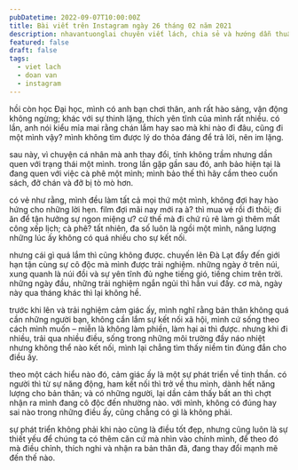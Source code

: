 ```yaml
---
pubDatetime: 2022-09-07T10:00:00Z
title: Bài viết trên Instagram ngày 26 tháng 02 năm 2021
description: nhavantuonglai chuyên viết lách, chia sẻ và hướng dẫn thuần thục khi thực hành viết lách qua những bài chia sẻ trên Instagram chính thức.
featured: false
draft: false
tags:
  - viet lach
  - doan van
  - instagram
---
```


hồi còn học Đại học, mình có anh bạn chơi thân, anh rất hào sảng, vận động không ngừng; khác với sự thinh lặng, thích yên tĩnh của mình rất nhiều. có lần, anh nói kiểu mỉa mai rằng chán lắm hay sao mà khi nào đi đâu, cũng đi một mình vậy? mình không tìm được lý do thỏa đáng để trả lời, nên im lặng.

sau này, vì chuyện cá nhân mà anh thay đổi, tính không trầm nhưng dần quen với trạng thái một mình. trong lần gặp gần sau đó, anh bảo hiện tại là đang quen với việc cà phê một mình; mình bảo thế thì hãy cầm theo cuốn sách, đỡ chán và đỡ bị tò mò hơn.

có vẻ như rằng, mình đều làm tất cả mọi thứ một mình, không đợi hay hào hứng cho những lời hẹn. film đợi mãi nay mới ra à? thì mua vé rồi đi thôi; đi ăn để tận hưởng sự ngon miệng ư? cứ thế mà đi chứ rủ rê làm gì thêm mất công xếp lịch; cà phê? tất nhiên, đa số luôn là ngồi một mình, năng lượng những lúc ấy không có quá nhiều cho sự kết nối.

nhưng cái gì quá lắm thì cũng không được. chuyến lên Đà Lạt đẩy đến giới hạn tận cùng sự cô độc mà mình được trải nghiệm. những ngày ở trên núi, xung quanh là núi đồi và sự yên tĩnh đủ nghe tiếng gió, tiếng chim trên trời. những ngày đầu, những trải nghiệm ngắn ngủi thì hẳn vui đấy. cơ mà, ngày này qua tháng khác thì lại không hề.

trước khi lên và trải nghiệm cảm giác ấy, mình nghĩ rằng bản thân không quá cần những người bạn, không cần lắm sự kết nối xã hội, mình cứ sống theo cách mình muốn – miễn là không làm phiền, làm hại ai thì được. nhưng khi đi nhiều, trải qua nhiều điều, sống trong những môi trường đầy náo nhiệt nhưng không thể nào kết nối, mình lại chẳng tìm thấy niềm tin đúng đắn cho điều ấy.

theo một cách hiểu nào đó, cảm giác ấy là một sự phát triển về tinh thần. có người thì từ sự năng động, ham kết nối thì trở về thu mình, dành hết năng lượng cho bản thân; và có những người, lại dần cảm thấy bất an thì chợt nhận ra mình đang cô độc đến nhường nào. với mình, không có đúng hay sai nào trong những điều ấy, cũng chẳng có gì là không phải.

sự phát triển không phải khi nào cũng là điều tốt đẹp, nhưng cũng luôn là sự thiết yếu để chúng ta có thêm căn cứ mà nhìn vào chính mình, để theo đó mà điều chỉnh, thích nghi và nhận ra bản thân đã, đang thay đổi mạnh mẽ đến thế nào.
